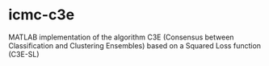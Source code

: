 # icmc-c3e
MATLAB implementation of the algorithm C3E (Consensus between Classification and Clustering Ensembles) based on a Squared Loss function (C3E-SL)
